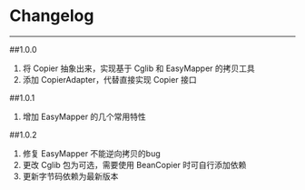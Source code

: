 # Changelog

---

##1.0.0
1. 将 Copier 抽象出来，实现基于 Cglib 和 EasyMapper 的拷贝工具
2. 添加 CopierAdapter，代替直接实现 Copier 接口

##1.0.1
1. 增加 EasyMapper 的几个常用特性

##1.0.2
1. 修复 EasyMapper 不能逆向拷贝的bug
2. 更改 Cglib 包为可选，需要使用 BeanCopier 时可自行添加依赖
3. 更新字节码依赖为最新版本